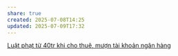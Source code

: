 ```yaml
---
share: true
created: 2025-07-08T14:25
updated: 2025-07-09T17:32
---
```

[Luật phạt từ 40tr khi cho thuê, mượn tài khoản ngân hàng](../../../%F0%9F%93%9CT%C3%A0i%20nguy%C3%AAn/Lu%E1%BA%ADt,%20qu%E1%BA%A3n%20l%C3%BD%20nh%C3%A0%20n%C6%B0%E1%BB%9Bc/T%C3%A0i%20ch%C3%ADnh/Ti%E1%BB%81n%20t%E1%BB%87,%20ng%C3%A2n%20h%C3%A0ng/Ph%E1%BA%A1t%20t%E1%BB%AB%2040tr%20khi%20cho%20thu%C3%AA,%20m%C6%B0%E1%BB%A3n%20t%C3%A0i%20kho%E1%BA%A3n%20thanh%20to%C3%A1n.md)
